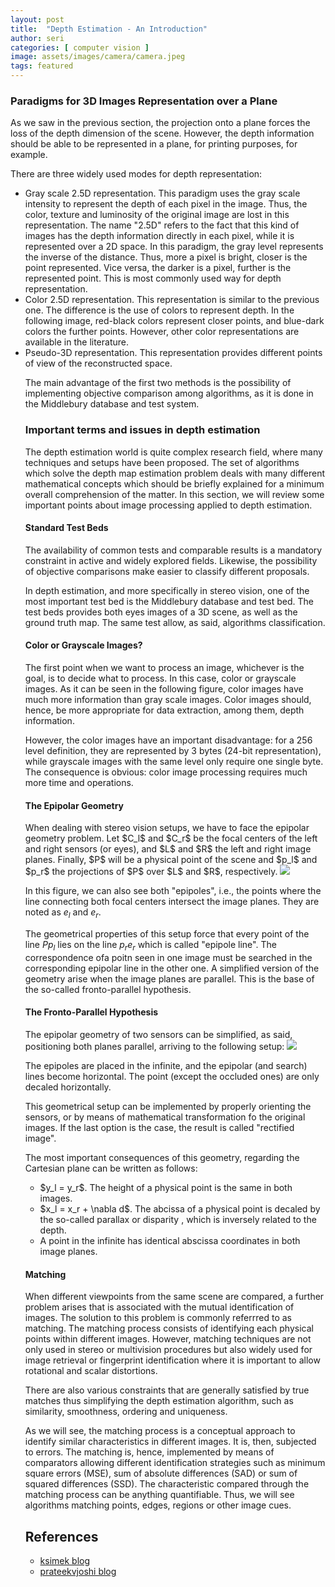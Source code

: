 ```yaml
---
layout: post
title:  "Depth Estimation - An Introduction"
author: seri
categories: [ computer vision ]
image: assets/images/camera/camera.jpeg
tags: featured 
---
```


<h3> Paradigms for 3D Images Representation over a Plane </h3>
As we saw in the previous section, the projection onto a plane forces the loss of the depth dimension of the scene. However, the depth information should be able to be represented in a plane, for printing purposes, for example.

There are three widely used modes for depth representation:
<ul><li> Gray scale 2.5D representation. This paradigm uses the gray scale intensity to represent the depth of each pixel in the image. Thus, the color, texture and luminosity of the original image are lost in this representation. The name "2.5D" refers to the fact that this kind of images has the depth information directly in each pixel, while it is represented over a 2D space. In this paradigm, the gray level represents the inverse of the distance. Thus, more a pixel is bright, closer is the point represented. Vice versa, the darker is a pixel, further is the represented point. This is most commonly used way for depth representation. </li>
<li> Color 2.5D representation. This representation is similar to the previous one. The difference is the use of colors to represent depth. In the following image, red-black colors represent closer points, and blue-dark colors the further points. However, other color representations are available in the literature. </li>
<li> Pseudo-3D representation. This representation provides different points of view of the reconstructed space. </li>

The main advantage of the first two methods is the possibility of implementing objective comparison among algorithms, as it is done in the Middlebury database and test system. 

<h3> Important terms and issues in depth estimation </h3>
The depth estimation world is quite complex research field, where many techniques and setups have been proposed. The set of algorithms which solve the depth map estimation problem deals with many different mathematical concepts which should be briefly explained for a minimum overall comprehension of the matter. In this section, we will review some important points about image processing applied to depth estimation.

<h4> Standard Test Beds </h4>
The availability of common tests and comparable results is a mandatory constraint in active and widely explored fields. Likewise, the possibility of objective comparisons make easier to classify different proposals.

In depth estimation, and more specifically in stereo vision, one of the most important test bed is the Middlebury database and test bed. The test beds provides both eyes images of a 3D scene, as well as the ground truth map. The same test allow, as said, algorithms classification.

<h4> Color or Grayscale Images? </h4>
The first point when we want to process an image, whichever is the goal, is to decide what to process. In this case, color or grayscale images. As it can be seen in the following figure, color images have much more information than gray scale images. Color images should, hence, be more appropriate for data extraction, among them, depth information. 

However, the color images have an important disadvantage: for a 256 level definition, they are represented by 3 bytes (24-bit representation), while grayscale images with the same level only require one single byte. The consequence is obvious: color image processing requires much more time and operations.

<h4> The Epipolar Geometry </h4>
When dealing with stereo vision setups, we have to face the epipolar geometry problem. Let $C_l$ and $C_r$ be the focal centers of the left and right sensors (or eyes), and $L$ and $R$ the left and right image planes. Finally, $P$ will be a physical point of the scene and $p_l$ and $p_r$ the projections of $P$ over $L$ and $R$, respectively. 

<picture>
<img src="{{base.url}}/assets/images/epipolar.png">
</picture>

In this figure, we can also see both "epipoles", i.e., the points where the line connecting both focal centers intersect the image planes. They are noted as $e_l$ and $e_r$.

The geometrical properties of this setup force that every point of the line $Pp_l$ lies on the line $p_re_r$ which is called "epipole line". The correspondence ofa poitn seen in one image must be searched in the corresponding epipolar line in the other one. A simplified version of the geometry arise when the image planes are parallel. This is the base of the so-called fronto-parallel hypothesis.

<h4> The Fronto-Parallel Hypothesis </h4>
The epipolar geometry of two sensors can be simplified, as said, positioning both planes parallel, arriving to the following setup:

<picture>
<img src="{{base.url}}/assets/images/fronto.png">
</picture>

The epipoles are placed in the infinite, and the epipolar (and search) lines become horizontal. The point (except the occluded ones) are only decaled horizontally. 

This geometrical setup can be implemented by properly orienting the sensors, or by means of mathematical transformation fo the original images. If the last option is the case, the result is called "rectified image". 

The most important consequences of this geometry, regarding the Cartesian plane can be written as follows:
<ul><li> $y_l = y_r$. The height of a physical point is the same in both images. </li>
<li> $x_l = x_r + \nabla d$. The abcissa of a physical point is decaled by the so-called <span class="blue"> parallax </span> or <span class="blue"> disparity </span>, which is inversely related to the depth. </li>
<li> A point in the infinite has identical abscissa coordinates in both image planes. </li></ul>

<h4> Matching </h4>
When different viewpoints from the same scene are compared, a further problem arises that is associated with the mutual identification of images. The solution to this problem is commonly referrred to as matching. The matching process consists of identifying each physical points within different images. However, matching techniques are not only used in stereo or multivision procedures but also widely used for image retrieval or fingerprint identification where it is important to allow rotational and scalar distortions.

There are also various constraints that are generally satisfied by true matches thus simplifying the depth estimation algorithm, such as similarity, smoothness, ordering and uniqueness. 

As we will see, the matching process is a conceptual approach to identify similar characteristics in different images. It is, then, subjected to errors. The matching is, hence, implemented by means of comparators allowing different identification strategies such as minimum square errors (MSE), sum of absolute differences (SAD) or sum of squared differences (SSD). The characteristic compared through the matching process can be anything quantifiable. Thus, we will see algorithms matching points, edges, regions or other image cues. 








<h2> References </h2>
<ul> 
<li><a href="https://ksimek.github.io/2012/08/14/decompose/"> ksimek blog </a></li>
<li><a href="https://prateekvjoshi.com/2014/05/31/understanding-camera-calibration/"> prateekvjoshi blog </a></li>
</ul>


